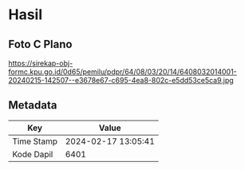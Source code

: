 # Hasil

## Foto C Plano

https://sirekap-obj-formc.kpu.go.id/0d65/pemilu/pdpr/64/08/03/20/14/6408032014001-20240215-142507--e3678e67-c695-4ea8-802c-e5dd53ce5ca9.jpg


## Metadata

| Key        | Value               |
| ---------- | ------------------- |
| Time Stamp | 2024-02-17 13:05:41 |
| Kode Dapil | 6401                |



